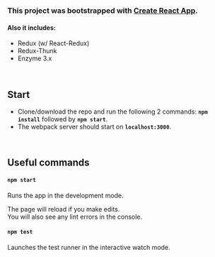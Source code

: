 ### This project was bootstrapped with [Create React App](https://github.com/facebookincubator/create-react-app).

#### Also it includes:
 * Redux (w/ React-Redux)
 * Redux-Thunk
 * Enzyme 3.x
<br>


## Start

* Clone/download the repo and run the following 2 commands: **`npm install`** followed by **`npm start`**.
* The webpack server should start on **`localhost:3000`**.


<br>

## Useful commands

#### `npm start`

Runs the app in the development mode.<br>

The page will reload if you make edits.<br>
You will also see any lint errors in the console.

#### `npm test`

Launches the test runner in the interactive watch mode.<br>
